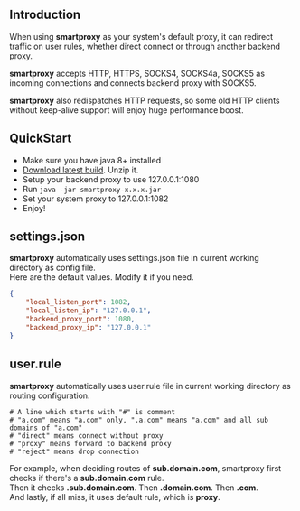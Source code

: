 ## Introduction

When using **smartproxy** as your system's default proxy, it can redirect traffic on user rules, 
whether direct connect or through another backend proxy.

**smartproxy** accepts HTTP, HTTPS, SOCKS4, SOCKS4a, SOCKS5 as incoming connections and connects backend proxy with SOCKS5.

**smartproxy** also redispatches HTTP requests, so some old HTTP clients without keep-alive support will enjoy huge performance boost.

## QuickStart
* Make sure you have java 8+ installed
* [Download latest build](https://github.com/Immueggpain/smartproxy/releases). Unzip it.
* Setup your backend proxy to use 127.0.0.1:1080
* Run `java -jar smartproxy-x.x.x.jar`
* Set your system proxy to 127.0.0.1:1082
* Enjoy!

## settings.json
**smartproxy** automatically uses settings.json file in current working directory as config file.  
Here are the default values. Modify it if you need.
```json
{
	"local_listen_port": 1082,
	"local_listen_ip": "127.0.0.1",
	"backend_proxy_port": 1080,
	"backend_proxy_ip": "127.0.0.1"
}
```

## user.rule
**smartproxy** automatically uses user.rule file in current working directory as routing configuration.  
```
# A line which starts with "#" is comment
# "a.com" means "a.com" only, ".a.com" means "a.com" and all sub domains of "a.com" 
# "direct" means connect without proxy
# "proxy" means forward to backend proxy
# "reject" means drop connection
```
For example, when deciding routes of **sub.domain.com**, smartproxy first checks if there's a **sub.domain.com** rule.  
Then it checks **.sub.domain.com**. Then **.domain.com**. Then **.com**.  
And lastly, if all miss, it uses default rule, which is **proxy**.
